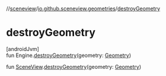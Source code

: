 //[sceneview](../../index.md)/[io.github.sceneview.geometries](index.md)/[destroyGeometry](destroy-geometry.md)

# destroyGeometry

[androidJvm]\
fun Engine.[destroyGeometry](destroy-geometry.md)(geometry: [Geometry](-geometry/index.md))

fun [SceneView](../io.github.sceneview/-scene-view/index.md).[destroyGeometry](destroy-geometry.md)(geometry: [Geometry](-geometry/index.md))
